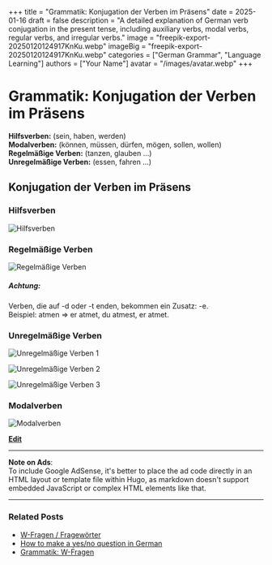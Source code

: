 +++
title = "Grammatik: Konjugation der Verben im Präsens"
date = 2025-01-16
draft = false
description = "A detailed explanation of German verb conjugation in the present tense, including auxiliary verbs, modal verbs, regular verbs, and irregular verbs."
image = "freepik-export-20250120124917KnKu.webp"
imageBig = "freepik-export-20250120124917KnKu.webp"
categories = ["German Grammar", "Language Learning"]
authors = ["Your Name"]
avatar = "/images/avatar.webp"
+++

# Grammatik: Konjugation der Verben im Präsens

**Hilfsverben:** (sein, haben, werden)  
**Modalverben:** (können, müssen, dürfen, mögen, sollen, wollen)  
**Regelmäßige Verben:** (tanzen, glauben ...)  
**Unregelmäßige Verben:** (essen, fahren ...)  

## Konjugation der Verben im Präsens

### Hilfsverben

![Hilfsverben](https://blogger.googleusercontent.com/img/b/R29vZ2xl/AVvXsEhZPbSZAOp7NYmOZse66vhG24qJKnzEHEhIgZxLfL4xZSqAljL68ntOWWvCwBddrGwrNapGDhavv0F1Bk9XnZ_fLddku_8f5Q4b_m0f8qCDaiBzw1wYaeW_Pja9bzFTvs4MpZQEkpQ7zP95/s1600/konjugation+der+verben+im+pr%25C3%25A4sens.PNG)

### Regelmäßige Verben

![Regelmäßige Verben](https://blogger.googleusercontent.com/img/b/R29vZ2xl/AVvXsEiKks51cHRfmZVb5YBmFSNkNqSFMoCIiMq5CcNSRsCXWr0gpBXVz5DbcPMdUctEjDdB5ii08ZHtPkd4ls1CK0HJOr1PohU-NT_kHIZvtW0S0qOYCX-Yu_rhmnRX-nADaPeX248s_AhdtYVJ/s1600/konjugation+der+verben+im+pr%25C3%25A4sens+regelm%25C3%25A4%25C3%259Fige.PNG)

##### Achtung:

Verben, die auf -d oder -t enden, bekommen ein Zusatz: -e.  
Beispiel: atmen => er atmet, du atmest, er atmet.

### Unregelmäßige Verben

![Unregelmäßige Verben 1](https://blogger.googleusercontent.com/img/b/R29vZ2xl/AVvXsEh07rKgORwfwsLn0lw9nvks-iJaU93H1yPrR2e_bdgK3agDSPCtDAx5rglZNnVQB755O10ZIBlbiCv7r6-K5Vhj19YcChcJf7Ln7xNV5HS36_z_BvbL4xXeQiX5qTBTOSR2db9ijtkxVZ4B/s1600/unregelm%25C3%25A4ssige+1.PNG)

![Unregelmäßige Verben 2](https://blogger.googleusercontent.com/img/b/R29vZ2xl/AVvXsEjHe8h0k4UqKPdHF7Hu13oQo4MF-uDhEDnm7uMAm0q3h2eD46RsnLY8vVjy8m5DAr53y6ZhGqJzF4TOZLFCom4o9ZgivIHTPDJoVLZg3kMcgW1vZn6VIO4tezrNlsu2MZhyphenhyphenhvD3w0aQFkWR/s1600/unregelm%25C3%25A4ssige+2.PNG)

![Unregelmäßige Verben 3](https://blogger.googleusercontent.com/img/b/R29vZ2xl/AVvXsEiMMtp2J9ITETm6-l43BVSW96pNmL99Ztf7C2yMXKAja015TtyS44icOzgHpsZkhN8ZKZSiUqgqsJZXaUt_zNvltis2km6zYSXv4lpigUsqgfNuDBCFPX7PJtTQNVQEQTSc6BAgKh_06HXp/s1600/unregelm%25C3%25A4ssige+3.PNG)

### Modalverben

![Modalverben](https://blogger.googleusercontent.com/img/b/R29vZ2xl/AVvXsEiIhiCWZkkK7obq53Ns2BFIdFH6TIJRcJgYLq9tV17yI80YHMRVMt_mVLzTORiLAK4ciRy20TsmF6BPaK-90B_vWMUsyB_szmXP4m0pzvMlxsyWMQ4yI9DAV-ubr6XKa2H0_CNoVWgs5Oaj/s1600/Modalverben.PNG)

[**Edit**](https://www.blogger.com/post-edit.g?blogID=86843818829555881&postID=6582854508690507521&from=pencil "Edit Post")

---

**Note on Ads**:  
To include Google AdSense, it's better to place the ad code directly in an HTML layout or template file within Hugo, as markdown doesn't support embedded JavaScript or complex HTML elements like that.

---

### Related Posts

- [W-Fragen / Fragewörter](https://easydeutschlernen.blogspot.com/2016/08/w-fragen-frageworter.html)
- [How to make a yes/no question in German](https://easydeutschlernen.blogspot.com/2016/06/how-to-make-yesno-question-in-german.html)
- [Grammatik: W-Fragen](https://easydeutschlernen.blogspot.com/2016/05/grammatik-w-fragen.html)
